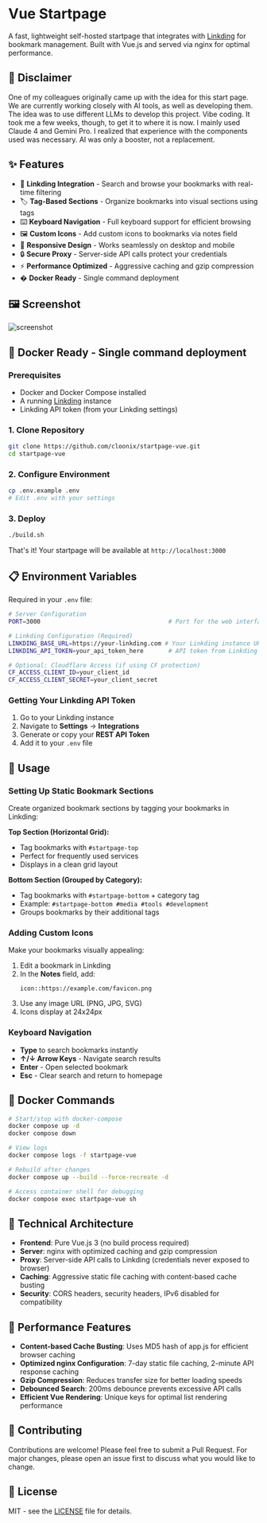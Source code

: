 # Vue Startpage

A fast, lightweight self-hosted startpage that integrates with [Linkding](https://github.com/sissbruecker/linkding) for bookmark management. Built with Vue.js and served via nginx for optimal performance.

## 🥸 Disclaimer

One of my colleagues originally came up with the idea for this start page. We are currently working closely with AI tools, as well as developing them. The idea was to use different LLMs to develop this project. Vibe coding. It took me a few weeks, though, to get it to where it is now. I mainly used Claude 4 and Gemini Pro. I realized that experience with the components used was necessary. AI was only a booster, not a replacement.

## ✨ Features

- 🔖 **Linkding Integration** - Search and browse your bookmarks with real-time filtering
- 🏷️ **Tag-Based Sections** - Organize bookmarks into visual sections using tags
- ⌨️ **Keyboard Navigation** - Full keyboard support for efficient browsing
- 🖼️ **Custom Icons** - Add custom icons to bookmarks via notes field
- 📱 **Responsive Design** - Works seamlessly on desktop and mobile
- 🔒 **Secure Proxy** - Server-side API calls protect your credentials
- ⚡ **Performance Optimized** - Aggressive caching and gzip compression
- � **Docker Ready** - Single command deployment

## 🖼️ Screenshot

![screenshot](https://github.com/user-attachments/assets/171cef32-3e98-4155-93dc-303e84c070da)

## 🐳 Docker Ready - Single command deployment

### Prerequisites
- Docker and Docker Compose installed
- A running [Linkding](https://github.com/sissbruecker/linkding) instance
- Linkding API token (from your Linkding settings)

### 1. Clone Repository
```bash
git clone https://github.com/cloonix/startpage-vue.git
cd startpage-vue
```

### 2. Configure Environment
```bash
cp .env.example .env
# Edit .env with your settings
```

### 3. Deploy
```bash
./build.sh
```

That's it! Your startpage will be available at `http://localhost:3000`

## 📋 Environment Variables

Required in your `.env` file:

```bash
# Server Configuration
PORT=3000                                    # Port for the web interface

# Linkding Configuration (Required)
LINKDING_BASE_URL=https://your-linkding.com # Your Linkding instance URL
LINKDING_API_TOKEN=your_api_token_here       # API token from Linkding settings

# Optional: Cloudflare Access (if using CF protection)
CF_ACCESS_CLIENT_ID=your_client_id
CF_ACCESS_CLIENT_SECRET=your_client_secret
```

### Getting Your Linkding API Token
1. Go to your Linkding instance
2. Navigate to **Settings** → **Integrations**
3. Generate or copy your **REST API Token**
4. Add it to your `.env` file

## 🎯 Usage

### Setting Up Static Bookmark Sections

Create organized bookmark sections by tagging your bookmarks in Linkding:

**Top Section (Horizontal Grid):**
- Tag bookmarks with `#startpage-top`
- Perfect for frequently used services
- Displays in a clean grid layout

**Bottom Section (Grouped by Category):**
- Tag bookmarks with `#startpage-bottom` + category tag
- Example: `#startpage-bottom #media #tools #development`
- Groups bookmarks by their additional tags

### Adding Custom Icons

Make your bookmarks visually appealing:

1. Edit a bookmark in Linkding
2. In the **Notes** field, add:
   ```
   icon::https://example.com/favicon.png
   ```
3. Use any image URL (PNG, JPG, SVG)
4. Icons display at 24x24px

### Keyboard Navigation

- **Type** to search bookmarks instantly
- **↑/↓ Arrow Keys** - Navigate search results
- **Enter** - Open selected bookmark
- **Esc** - Clear search and return to homepage

## 🐳 Docker Commands

```bash
# Start/stop with docker-compose
docker compose up -d
docker compose down

# View logs
docker compose logs -f startpage-vue

# Rebuild after changes
docker compose up --build --force-recreate -d

# Access container shell for debugging
docker compose exec startpage-vue sh
```

## 🔧 Technical Architecture

- **Frontend**: Pure Vue.js 3 (no build process required)
- **Server**: nginx with optimized caching and gzip compression
- **Proxy**: Server-side API calls to Linkding (credentials never exposed to browser)
- **Caching**: Aggressive static file caching with content-based cache busting
- **Security**: CORS headers, security headers, IPv6 disabled for compatibility

## 🚀 Performance Features

- **Content-based Cache Busting**: Uses MD5 hash of app.js for efficient browser caching
- **Optimized nginx Configuration**: 7-day static file caching, 2-minute API response caching
- **Gzip Compression**: Reduces transfer size for better loading speeds
- **Debounced Search**: 200ms debounce prevents excessive API calls
- **Efficient Vue Rendering**: Unique keys for optimal list rendering performance

## 🤝 Contributing

Contributions are welcome! Please feel free to submit a Pull Request. For major changes, please open an issue first to discuss what you would like to change.

## 📝 License

MIT - see the [LICENSE](LICENSE) file for details.
